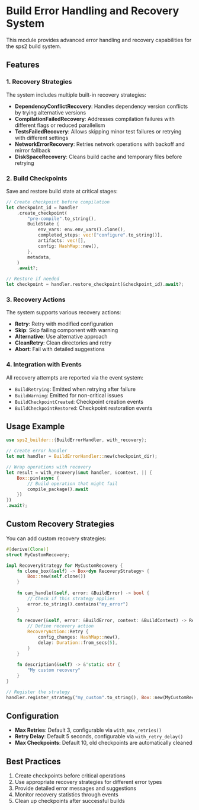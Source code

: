 # Build Error Handling and Recovery System

This module provides advanced error handling and recovery capabilities for the sps2 build system.

## Features

### 1. **Recovery Strategies**
The system includes multiple built-in recovery strategies:

- **DependencyConflictRecovery**: Handles dependency version conflicts by trying alternative versions
- **CompilationFailedRecovery**: Addresses compilation failures with different flags or reduced parallelism
- **TestsFailedRecovery**: Allows skipping minor test failures or retrying with different settings
- **NetworkErrorRecovery**: Retries network operations with backoff and mirror fallback
- **DiskSpaceRecovery**: Cleans build cache and temporary files before retrying

### 2. **Build Checkpoints**
Save and restore build state at critical stages:

```rust
// Create checkpoint before compilation
let checkpoint_id = handler
    .create_checkpoint(
        "pre-compile".to_string(),
        BuildState {
            env_vars: env.env_vars().clone(),
            completed_steps: vec!["configure".to_string()],
            artifacts: vec![],
            config: HashMap::new(),
        },
        metadata,
    )
    .await?;

// Restore if needed
let checkpoint = handler.restore_checkpoint(&checkpoint_id).await?;
```

### 3. **Recovery Actions**
The system supports various recovery actions:

- **Retry**: Retry with modified configuration
- **Skip**: Skip failing component with warning
- **Alternative**: Use alternative approach
- **CleanRetry**: Clean directories and retry
- **Abort**: Fail with detailed suggestions

### 4. **Integration with Events**
All recovery attempts are reported via the event system:

- `BuildRetrying`: Emitted when retrying after failure
- `BuildWarning`: Emitted for non-critical issues
- `BuildCheckpointCreated`: Checkpoint creation events
- `BuildCheckpointRestored`: Checkpoint restoration events

## Usage Example

```rust
use sps2_builder::{BuildErrorHandler, with_recovery};

// Create error handler
let mut handler = BuildErrorHandler::new(checkpoint_dir);

// Wrap operations with recovery
let result = with_recovery(&mut handler, &context, || {
    Box::pin(async {
        // Build operation that might fail
        compile_package().await
    })
})
.await?;
```

## Custom Recovery Strategies

You can add custom recovery strategies:

```rust
#[derive(Clone)]
struct MyCustomRecovery;

impl RecoveryStrategy for MyCustomRecovery {
    fn clone_box(&self) -> Box<dyn RecoveryStrategy> {
        Box::new(self.clone())
    }
    
    fn can_handle(&self, error: &BuildError) -> bool {
        // Check if this strategy applies
        error.to_string().contains("my_error")
    }
    
    fn recover(&self, error: &BuildError, context: &BuildContext) -> RecoveryAction {
        // Define recovery action
        RecoveryAction::Retry {
            config_changes: HashMap::new(),
            delay: Duration::from_secs(5),
        }
    }
    
    fn description(&self) -> &'static str {
        "My custom recovery"
    }
}

// Register the strategy
handler.register_strategy("my_custom".to_string(), Box::new(MyCustomRecovery));
```

## Configuration

- **Max Retries**: Default 3, configurable via `with_max_retries()`
- **Retry Delay**: Default 5 seconds, configurable via `with_retry_delay()`
- **Max Checkpoints**: Default 10, old checkpoints are automatically cleaned

## Best Practices

1. Create checkpoints before critical operations
2. Use appropriate recovery strategies for different error types
3. Provide detailed error messages and suggestions
4. Monitor recovery statistics through events
5. Clean up checkpoints after successful builds